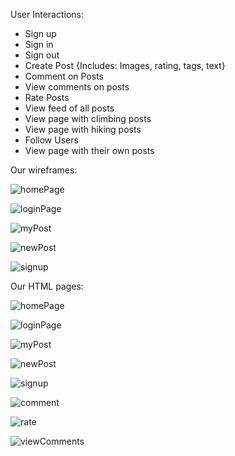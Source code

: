 User Interactions:
- Sign up
- Sign in
- Sign out
- Create Post {Includes: Images, rating, tags, text}
- Comment on Posts
- View comments on posts
- Rate Posts
- View feed of all posts
- View page with climbing posts
- View page with hiking posts
- Follow Users
- View page with their own posts


Our wireframes:

![homePage](https://github.com/ljm1400/cs326-final-Dalet/blob/master/docs/wireframe/homePage.jpg)

![loginPage](https://github.com/ljm1400/cs326-final-Dalet/blob/master/docs/wireframe/loginPage.jpg)

![myPost](https://github.com/ljm1400/cs326-final-Dalet/blob/master/docs/wireframe/myPost.jpg)

![newPost](https://github.com/ljm1400/cs326-final-Dalet/blob/master/docs/wireframe/newPost.jpg)

![signup](https://github.com/ljm1400/cs326-final-Dalet/blob/master/docs/wireframe/signupPage.jpg)


Our HTML pages:

![homePage](https://github.com/ljm1400/cs326-final-Dalet/blob/master/docs/HTMLscreens/HomePage.PNG)

![loginPage](https://github.com/ljm1400/cs326-final-Dalet/blob/master/docs/HTMLscreens/login.PNG)

![myPost](https://github.com/ljm1400/cs326-final-Dalet/blob/master/docs/HTMLscreens/myPosts.PNG)

![newPost](https://github.com/ljm1400/cs326-final-Dalet/blob/master/docs/HTMLscreens/CreatePostModal.PNG)

![signup](https://github.com/ljm1400/cs326-final-Dalet/blob/master/docs/HTMLscreens/signup.PNG)

![comment](https://github.com/ljm1400/cs326-final-Dalet/blob/master/docs/HTMLscreens/PostComment.PNG)

![rate](https://github.com/ljm1400/cs326-final-Dalet/blob/master/docs/HTMLscreens/RatePost.PNG)

![viewComments](https://github.com/ljm1400/cs326-final-Dalet/blob/master/docs/HTMLscreens/ViewComments.PNG)


